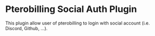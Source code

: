 # Pterobilling Social Auth Plugin

This plugin allow user of pterobilling to login with social account (i.e. Discord, Github, ...).